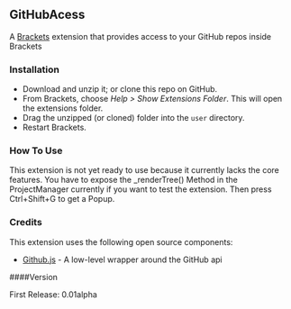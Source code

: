 ## GitHubAcess

A [Brackets](https://github.com/adobe/brackets) extension that provides access to your GitHub repos inside Brackets

### Installation

* Download and unzip it; or clone this repo on GitHub.
* From Brackets, choose _Help > Show Extensions Folder_. This will open the extensions folder.
* Drag the unzipped (or cloned) folder into the `user` directory.
* Restart Brackets.

### How To Use
This extension is not yet ready to use because it currently lacks the core features.
You have to expose the _renderTree() Method in the ProjectManager currently if you want to test the extension.
Then press Ctrl+Shift+G to get a Popup.

### Credits
This extension uses the following open source components:

* [Github.js](https://github.com/chjj/marked) - A low-level wrapper around the GitHub api

####Version

First Release: 0.01alpha